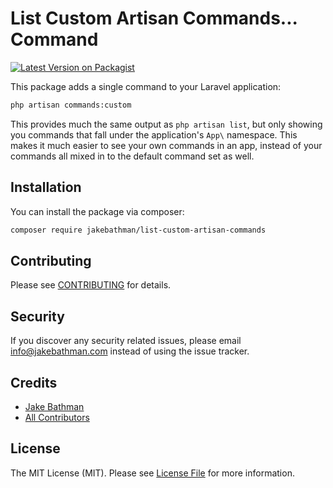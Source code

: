 # List Custom Artisan Commands... Command

[![Latest Version on Packagist](https://img.shields.io/packagist/v/jakebathman/list-custom-artisan-commands.svg?style=flat-square)](https://packagist.org/packages/jakebathman/list-custom-artisan-commands)

This package adds a single command to your Laravel application:

```bash
php artisan commands:custom
```

This provides much the same output as `php artisan list`, but only showing you commands that fall under the application's `App\` namespace. This makes it much easier to see your own commands in an app, instead of your commands all mixed in to the default command set as well.

## Installation

You can install the package via composer:

```bash
composer require jakebathman/list-custom-artisan-commands
```

## Contributing

Please see [CONTRIBUTING](CONTRIBUTING.md) for details.

## Security

If you discover any security related issues, please email info@jakebathman.com instead of using the issue tracker.

## Credits

- [Jake Bathman](https://github.com/jakebathman)
- [All Contributors](../../contributors)

## License

The MIT License (MIT). Please see [License File](LICENSE.md) for more information.
